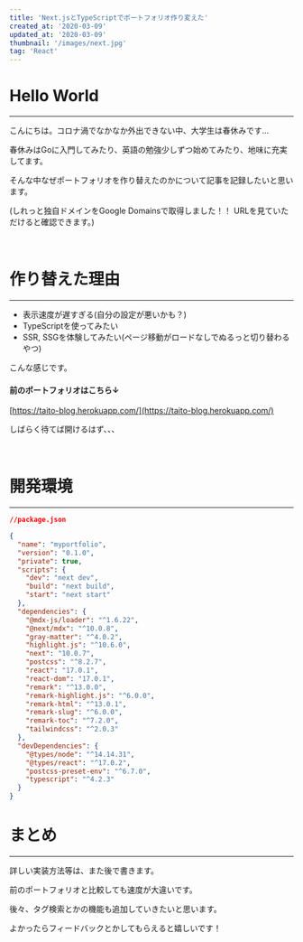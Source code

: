 ```yaml
---
title: 'Next.jsとTypeScriptでポートフォリオ作り変えた'
created_at: '2020-03-09'
updated_at: '2020-03-09'
thumbnail: '/images/next.jpg'
tag: 'React'
---
```



# Hello World
***
こんにちは。コロナ渦でなかなか外出できない中、大学生は春休みです...

春休みはGoに入門してみたり、英語の勉強少しずつ始めてみたり、地味に充実してます。

そんな中なぜポートフォリオを作り替えたのかについて記事を記録したいと思います。

(しれっと独自ドメインをGoogle Domainsで取得しました！！ URLを見ていただけると確認できます。)

<br>

# 作り替えた理由
***
- 表示速度が遅すぎる(自分の設定が悪いかも？)
- TypeScriptを使ってみたい
- SSR, SSGを体験してみたい(ページ移動がロードなしでぬるっと切り替わるやつ)

こんな感じです。

#### 前のポートフォリオはこちら↓
[https://taito-blog.herokuapp.com/](https://taito-blog.herokuapp.com/)

しばらく待てば開けるはず、、、

<br>

# 開発環境
***
```json
//package.json

{
  "name": "myportfolio",
  "version": "0.1.0",
  "private": true,
  "scripts": {
    "dev": "next dev",
    "build": "next build",
    "start": "next start"
  },
  "dependencies": {
    "@mdx-js/loader": "^1.6.22",
    "@next/mdx": "^10.0.8",
    "gray-matter": "^4.0.2",
    "highlight.js": "^10.6.0",
    "next": "10.0.7",
    "postcss": "^8.2.7",
    "react": "17.0.1",
    "react-dom": "17.0.1",
    "remark": "^13.0.0",
    "remark-highlight.js": "^6.0.0",
    "remark-html": "^13.0.1",
    "remark-slug": "^6.0.0",
    "remark-toc": "^7.2.0",
    "tailwindcss": "^2.0.3"
  },
  "devDependencies": {
    "@types/node": "^14.14.31",
    "@types/react": "^17.0.2",
    "postcss-preset-env": "^6.7.0",
    "typescript": "^4.2.3"
  }
}

```

# まとめ
***

詳しい実装方法等は、また後で書きます。

前のポートフォリオと比較しても速度が大違いです。

後々、タグ検索とかの機能も追加していきたいと思います。

よかったらフィードバックとかしてもらえると嬉しいです！

